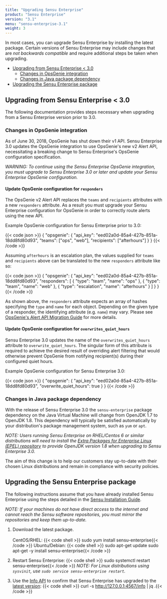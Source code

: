 ```yaml
---
title: "Upgrading Sensu Enterprise"
product: "Sensu Enterprise"
version: "3.1"
menu: "sensu-enterprise-3.1"
weight: 3
---
```


In most cases, you can upgrade Sensu Enterprise by installing the
latest package. Certain versions of Sensu Enterprise may include
changes that are *not backwards compatible* and require additional
steps be taken when upgrading.

- [Upgrading from Sensu Enterprise < 3.0](#upgrading-from-sensu-enterprise-3-0)
	- [Changes in OpsGenie integration](#changes-in-opsgenie-integration)
	- [Changes in Java package dependency](#changes-in-java-package-dependency)
- [Upgrading the Sensu Enterprise package](#upgrading-the-sensu-enterprise-package)

## Upgrading from Sensu Enterprise < 3.0

The following documentation provides steps necessary when upgrading
from a Sensu Enterprise version prior to 3.0.

### Changes in OpsGenie integration

As of June 30, 2018, OpsGenie has shut down their v1 API.
Sensu Enterprise 3.0 updates the OpsGenie integration to use
OpsGenie's new v2 Alert API, necessitating a breaking change to Sensu
Enterprise's OpsGenie configuration specification.

_WARNING: To continue using the Sensu Enterprise OpsGenie integration, you must upgrade to
Sensu Enterprise 3.0 or later and update your Sensu Enterprise OpsGenie configuration._

#### Update OpsGenie configuration for `responders`

The OpsGenie v2 Alert API replaces the `teams` and `recipients` attributes with
a new `responders` attribute. As a result you must upgrade your Sensu
Enterprise configuration for OpsGenie in order to correctly route
alerts using the new API.

Example OpsGenie configuration for Sensu Enterprise prior to 3.0:

{{< code json >}}
{
  "opsgenie": {
    "api_key": "eed02a0d-85a4-427b-851a-18dd8fd80d93",
    "teams": ["ops", "web"],
    "recipients": ["afterhours"]
  }
}
{{< /code >}}

Assuming `afterhours` is an escalation plan, the values supplied for
`teams` and `recipients` above can be translated to the new
`responders` attribute like so:

{{< code json >}}
{
  "opsgenie": {
    "api_key": "eed02a0d-85a4-427b-851a-18dd8fd80d93",
    "responders": [
      {
        "type": "team",
        "name": "ops"
      },
      {
        "type": "team",
        "name": "web"
      },
      {
        "type": "escalation",
        "name": "afterhours"
      }
    ]
  }
}
{{< /code >}}

As shown above, the `responders` attribute expects an array of hashes
specifying the `type` and `name` for each object. Depending on the
given type of a responder, the identifying attribute (e.g. `name`) may
vary. Please see [OpsGenie's Alert API Migration
Guide][opsgenie-api-migration] for more details.

#### Update OpsGenie configuration for `overwrites_quiet_hours`

Sensu Enterprise 3.0 updates the name of the `overwrites_quiet_hours` attribute
to `overwrite_quiet_hours`. The singular form of this attribute is required to
achieve the desired result of overriding alert filtering that would otherwise
prevent OpsGenie from notifying recipient(s) during their configured quiet hours.

Example OpsGenie configuration for Sensu Enterprise 3.0:

{{< code json >}}
{
  "opsgenie": {
    "api_key": "eed02a0d-85a4-427b-851a-18dd8fd80d93",
    "overwrite_quiet_hours": true
  }
}
{{< /code >}}

### Changes in Java package dependency

With the release of Sensu Enterprise 3.0 the `sensu-enterprise` package
dependency on the Java Virtual Machine will change from OpenJDK 1.7 to
OpenJDK 1.8. This dependency will typically be satisfied
automatically by your distribution's package management system,
such as `yum` or `apt`.

_NOTE: Users running Sensu Enterprise on RHEL/Centos 6 or similar
distributions will need to install the [Extra Packages for
Enterprise Linux (EPEL) repository][epel] to provide OpenJDK version
1.8 when upgrading to Sensu Enterprise 3.0._

The aim of this change is to help our customers stay up-to-date with
their chosen Linux distributions and remain in compliance with security
policies.

## Upgrading the Sensu Enterprise package

The following instructions assume that you have already installed
Sensu Enterprise using the steps detailed in the [Sensu
Installation Guide][overview].

_NOTE: If your machines do not have direct access to the internet and
cannot reach the Sensu software repositories, you must mirror the
repositories and keep them up-to-date._

1. Download the latest package.<br><br>CentOS/RHEL:
{{< code shell >}}
sudo yum install sensu-enterprise{{< /code >}}
Ubuntu/Debian:
{{< code shell >}}
sudo apt-get update
sudo apt-get -y install sensu-enterprise{{< /code >}}

2. Restart Sensu Enterprise:
{{< code shell >}}
sudo systemctl restart sensu-enterprise{{< /code >}}
_NOTE: For Linux distributions using `sysvinit`, use `sudo service sensu-enterprise restart`._

3. Use the [Info API][info] to confirm that Sensu Enterprise has upgraded to the [latest version][change]:
{{< code shell >}}
curl -s http://127.0.0.1:4567/info | jq .{{< /code >}}

[overview]: ../installation/overview
[opsgenie-api-migration]: https://docs.opsgenie.com/docs/migration-guide-for-alert-rest-api
[epel]: https://www.fedoraproject.org/wiki/EPEL
[info]: /sensu-core/latest/api/health-and-info
[change]: ../changelog
